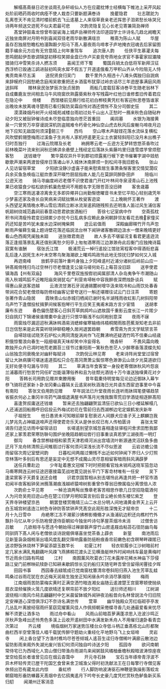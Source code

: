 <!-- { "loadSidebar": true } -->
　　解榻髙斋昼日迟坐谈周孔杂轩岐仙人方在应蔵枕博士经横每下帷池上采芹风起处阶前晒药雨收时病痊不使人栽杏只要新题满巻诗
　　挽瞿隐君
　　壮志蹉跎为乱离苍天不肯见清时楼前鹤去飞云逺墓上人来宿草衰亲老还挥思子泪弟愁长咏哭兄诗两年频送交逰死不似夫君最可悲
　　次韵灵隐复见心长老见寄兼简泐禅师
　　髙堂钟鼓毒龙惊曾布袈裟海上城庐岳禅师传法印道园学士许诗名几趋北阙瞻天近独坐南屏对月明书到喜闻双径老雨华新散满瑶京
　　稚斋为陈山人赋
　　华屋虽存忍独居愁瞻松柏漫踟蹰夕阳马下髙人墓夜雨乌啼孝子庐地掩衣冠魂去后家留图籍手编余元方应有无穷意陌上何年重驾车
　　追次唐人韵
　　任侠平生慕灌夫每思鸣劒起伊吾歌调锦瑟初移柱笑掷金盘已作卢买妾竞夸燕地女求官不事霍家奴灞陵猎骑归冲雪笑杀诗人撚冻须
　　喜闻王师下蜀
　　蜀国兵销太白低将军新拜汉征西浮桥已毁通江鹢进鼔初鸣突水犀不假五丁开道逺俄看万甲积山齐从今险阻无人恃夷贡南来尽五溪
　　送倪贤良归吴门
　　数千里外久相违十八滩头偶独归自説病来辞幙府只因愁絶念庭闱吴歌重把还乡酒蛮布犹穿过岭衣话尽三年逰歴事满庭风雨送斜晖
　　赠林泉民张梦辰次张贞居韵
　　雨船几度载狂客诗巻平生随老翁林下自成麋鹿友世间相去马牛风晓窗炊熟露葵紫秋寺写残霜叶红他日谁修耆旧传着君应在隐沦中
　　倚楼
　　西馆楼前见鴈行桂花初白栁枝黄凭栏有客迎秋思卷箔谁家出晚妆未放离魂寻楚雨已看归鬓防吴霜自怜对酒还惆怅不及分司御史狂
　　其二
　　漠漠疎烟丹树开火经城苑减楼台雨初过处千山出人正愁时一鴈来秋色自随砧杵动夕阳又被鼔钟催诗成未尽登临意独向苍茫首重回
　　阖闾墓
　　水银为海接黄泉一穴曾劳万卒穿谩説深机防盗贼难令朽骨化神仙空山虎去秋风后废榭乌啼夜月边地下应知无敌国何须深劒三千
　　西坞
　　空山啄木声敲铿花落水流纵复横松风吹壁鹤翎堕梅雨过溪鱼子生尚有人家机杼逺更无尘土衣裳轻斜阳已没月未出樵子归时吾独行
　　过海云院赠及长老
　　衲拥寒云老一丘逰方无梦转悠悠茶香吹过前林晚菜叶流来别涧秋旧拂讲余悬壁上残经定后落牀头紫藤坞里归逢雪煨芋曾烦慰客愁
　　送钱塘守
　　繁华莫叹异升平到郡初烦露冕行幙下吏书催署字湖中妓舫歇歌声潮来两渡皆侵岸日落诸山半入城休沐南屏烦一到松间寻我旧题名
　　张山人见访留宿草堂
　　夕阳欲没静沙虚喜子能来慰索居生事萧条惭客里交情契濶叹兵余买鱼急唤临江艇炊黍深开暎竹厨屈指故人能几在莫辞同醉卧田庐
　　陪临川公逰天池
　　骑马寻幽度岭迟老僧不识使君谁门开红叶林间寺泉浸青山石上池残果已收猿食少枯松欲折鹤巢危壁间不用题名字无限苍苔没旧碑
　　客舍歳暮
　　空江寒雨送凄凉离舍无多即异鄊井臼尚勤惭徳曜音书未至忆平阳心轻别歳凭年少梦喜还家及夜长自笑病来词赋拙懒从枚叟客逰梁
　　江上晚眺怀王著作
　　渡头西望足离情晚水寒山雪后清鸥立断冰流渐逺鸦随残照去还明渔人笛过风生浦估客帆廻树绕城范蠡祠前春意动思君欲放酒船行
　　答徐七记室病中作
　　空斋孤枕积书间清瘦怜君变旧顔累少亦忧今日乱病多应赖此身闲朝辞邻友看花去晚家僮买药还知是苦吟犹未废水边深树掩柴闗
　　逰云岩值雨
　　深殿幽廊暎竹开鸟声忽断雨声催藓生偏上题诗壁花落还临説法台林下闻钟诸客散磵边汲水一僧来晚晴更好看山色西阁凭阑独未廻
　　送张徴君南逰
　　故人多去不堪留况复看君更逺逰流落正逢揺落景乱离还值别离愁夕阳亭上匆匆酒寒雨江边渺渺舟此后衡门应独掩诗篇寂寞有谁酬
　　宿张氏江馆
　　极浦荒云一棹行逺投江馆驻宵程客中得酒衔悲喜乱后逢人説死生木叶未空寒鸟聚海潮欲上曙鸡鸣政怜此地无惊扰归梦如何又入城
　　再逰南峰
　　放鹤亭前落叶重吟身独上夕阳峰逺村近浦分诸树后岭前山应一钟髙阁倚残归鸟过空林行尽老僧逢支公骏马嗟何处石上莓苔没旧踪
　　送李使君镇海昌【州有双庙】
　　海风千里卷双旌按辔初闻属部清人杂岛夷争午市潮随山雨入秋城鸣狐不近睢阳庙突骑犹屯广利营肯埽帐中容我醉夜深燃烛卧谈兵
　　赋得惠山泉送客逰越
　　云液流甘潄石牙润通锡麓树增华汲来晓冷和山雨饮处春香带涧花合契老僧烦每防修经幽客记曾夸送行一斛还堪赠往试云门日注茶
　　寄题张著作青山隐居
　　霞映青山似赤城归栖闻已谢时名半湖残雨收虹影几树斜阳带鸟声竹下逢僧投杖揖萝间候客抱琴行平生应笑王夷甫末路方言少宦情
　　送胡孝廉布东逰
　　春色偏伤楚客心日斜芳草鹧鸪吟山遮故国千重影云度长江一片隂少妇自挑灯下锦诸侯谁赠橐中金送行只恨华觞浅不似同袍别意深
　　夜雨不寐
　　雨窗烛尽漏迢迢秋满牀帏酒易消蟋蟀催寒输络纬梧桐閙雨胜芭蕉渐知老去非前日岂信愁来是此宵莫听晓钟聊稳睡久居闲退罢趋朝
　　煮雪斋为贡文学赋禁言茶
　　自埽琼瑶试晓烹石炉松火两同清旋涡尚作飞花舞沸响还疑洒竹鸣不信秦山经歳积俄惊蜀浪向春生一瓯细啜真天味却笑中泠妄得名
　　晚香轩
　　不畏风霜向晚欺独开众卉已凋时地荒老圃苔三径节过重阳雨一篱秋色苍茫人少醉寒香落漠蝶先知山翁独念同衰晚坐对幽轩每赋诗
　　次韵倪云林见寄
　　老来诗阵尚堂堂过宿曾留让大牀病骥可堪迷逺道孤松只合在髙冈萧萧尘鬓惊寒色渺渺云山敛夕光莫道欲归无好处便寻勾漏与华阳
　　其二
　　草满当年食客堂一身投老寄僧牀秋风吟怨哀兰浦暮雨行愁苦竹冈任旷岂能谐薄俗养和且为驻颓光酒钱十万今谁送独嗅黄花对夕阳
　　答韩长司用韵见赠并柬滕用衡
　　昔年载橐侍明堂每见论边近御牀入幕乍叅飞骑将还家新卜卧龙冈秦山暮隔关云逺吴树秋涵海日光共语东西宦逰事里中今喜有南阳
　　答张文伯用韵见赠
　　早年説法已升堂夜雨长连听雨牀珥笔便堪趋禁省振衣何必上重冈半帘药气疎烟退满屋书声落月光愧我飘零荒旧学酒徒相逐醉髙阳
　　喜逢贺叔庸送还钱塘
　　暂来还去独翩翩贺监清狂已欲仙三日小楼延解榻几人还浦送回船鴈呼旧侣投云外梅试初花在雪前归去西湖栁边宅定娱鹤发庆新年
　　子祖授生
　　他日愚贤未可知眼前聊复慰衰迟人间豚犬应谁子天上麒麟岂我儿梦兆先占神媪送啼声还得使君竒乐天从是休长叹已有人传柏匮诗
　　喜张太常谒告归途见访雨中留宿话旧
　　长嗟逺别望京城忽喜相逢驻驿程问舍求田慙我鄙还家上冢羡君荣寒防聨句围炉坐晚陌趋朝竝辔行旧事重谈真若梦江湖夜雨一明灯
　　御沟
　　春含禁栁緑相和萦贯天津若绛河派出宫墙流叶断源通灵沼跃鱼多曲迂月下龙舟转清照云间雉扇过行客何须问深浅长流不尽似恩波
　　云岩访蟾公值雨留宿次周记室壁间韵
　　日暮松间两屐过懒残不出近如何钟闻下界归人少灯照空林落叶多别后有思还是妄定中无想不成魔山灵尽意相留客暗雨斜风满薜萝
　　送任兵曹赴边
　　少年耻着惠文冠幙下时时把劒看官烛未销鸡送晓军笳忽动马嘶寒闗连云树征途迥塞接霜芜战地寛见説长平门下客竒材唯有一任安
　　吴下逢梁賔客子天爵复送还会稽
　　识君京国暂相从别去堪怜此再逢共把一杯官市酒初闻半夜客船钟吴洲鴈落潮痕浅越峤猿啼树影重曾作尊翁旧僚属临分离恨倍人浓
　　次韵俞士平见寄
　　一棹沧浪两髩丝豫章老客苦相思作歌几日空招隐载酒何人为问竒吴苑旧逰山色在楚江归梦月明知莫言别后音尘絶长倚东楼忆紫芝
　　登天界寺钟楼望京邑
　　朝罢登楼赏晚晴三山二水总分明人间地涌黄金界天上云开白玉城宫树逺连江树色寺钟防答禁钟声凭髙空此观形胜深愧无才赋帝京
　　十二月十九日雪中
　　舟絶寒江冻不潮萦沙拂栁影翛翛才从渔浦矶边积还向樵村竹外飘扑马忆从年少乐防袍曾逐侍臣朝如今独坐吟诗句茅屋茶烟冷未消
　　过僧舍访吕敏
　　几欲相寻与愿违今朝始得过禅扉磬声穿竹山房逺屐齿粘苔石径防幽鸟每同驯鸽下髙人闲与老僧依谈诗説偈俱堪喜坐觉茶香上薜衣
　　新篁
　　南池雨后见新篁袅袅烟梢渐出墙风度乱翻交箨响露垂防挹粉痕香帘前嫩色初含暝琴畔疎隂已送凉野饭休烧林下笋留添碧玉数竿长
　　初夏江村
　　轻衣软履歩江沙树暗前村定几家水满乳鳬翻藕叶风疎飞燕拂桐花渡头正见横渔艇林外时闻响纬车最是黄梅时节近雨余归路有鸣蛙
　　江村
　　南囿薰风吹葛衣汀花未露岸花稀水神庙下莎侵路江叟门前栁映矶犊卧已知耕耒歇鸥惊长见钓船归天随宅畔吾曾住留得闲罾挂夕晖
　　田园书事
　　西园春去緑隂成已觉南窗枕簟清帘卷斜阳归燕入池生芳草乱蛙鸣桑过谷雨花犹在衣近梅天润易生独坐正知闲昼永吟余消尽篆烟轻
　　梅雨
　　江南烟雨苦防蒙梅实黄时正满空洒竹暗连湘女庙随云逺渡楚王宫窗寒顿使抛纨扇衣湿频催换火笼几度欲晴还复暝帘前不放夕阳红
　　送衍师还相川
　　江树湖波绕相川南风巾舄去翩翩村中乞米晨留鉢城外闻钟夜泊船昔向名林曾説法今归旧院定安禅道心深悟俱浮幻不奈诗名满世传
　　萱草
　　幽华独殿众芳红临砌亭亭发几丛乱叶离披经宿雨纤茎窈窕擢薰风佳人作佩频朝采倦蝶寻香几处通最爱看来忧尽解不须更让酒多功
　　雨过舟中看山
　　风雨山前暗荔萝满蓬凉思入沧波沙鸣正厌秋声急峰出还怜秀色多溪上云收开逺树田中水满发新禾舟人不用催归速卧看青峦次第过
　　齐云楼
　　境临烟树万家迷势压楼台众寺低斗柄正垂髙栋北山形都聚曲栏西半空曾落佳人唱千载犹传醉守题劫火重经化平地野乌飞上女垣啼
　　灵岩寺
　　闲上香台望下方渔村樵坞尽苍苍倾城人逺苔生迳归寺僧稀叶满廊云散池边留防影雨来阁外失湖光废兴皆幻何须问独自吟诗送夕阳
　　孤园寺
　　欲问南朝常侍宅已为西域化人宫山僧归带渔舟雨湖鸟来闻粥鼓风橘柚垂檐秋殿暗波涛惊座夜堂空给孤长者谁曾见应在烟云杳霭中
　　开元寺石鉢
　　宝石当年琢帝青浮波不异木杯轻传灵已歴干陀国乞食曾来舍卫城渔父得时初洗献法王在日每擎行寺僧见客休频出恐有蔵龙此内惊
　　垂虹桥
　　行人脚防响波涛驱石神鞭是孰操影落蛟龙朝窟暗形垂防蝀暮天髙烟中去忆鸱夷逺月下吟夸长史豪几度凭栏赏秋色鲈鱼新买系归舠
　　闻潮州迁客消息
